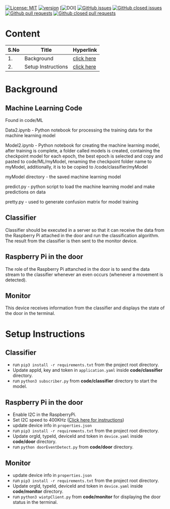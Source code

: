[![License: MIT](https://img.shields.io/badge/License-MIT-yellow.svg)](https://opensource.org/licenses/MIT)
[![version](https://img.shields.io/badge/version-3.0-blue)](https://github.com/sak007/IOT-HW4/releases/tag/v3.0)
[![DOI]()]
[![GitHub issues](https://img.shields.io/github/issues/sak007/IOT-HW4)](https://github.com/sak007/IOT-HW4/issues?q=is%3Aopen+is%3Aissue)
[![GitHub closed issues](https://img.shields.io/github/issues-closed/sak007/IOT-HW4)](https://github.com/sak007/IOT-HW4/issues?q=is%3Aissue+is%3Aclosed)
[![Github pull requests](https://img.shields.io/github/issues-pr/sak007/IOT-HW4)](https://github.com/sak007/IOT-HW4/pulls)
[![Github closed pull requests](https://img.shields.io/github/issues-pr-closed/sak007/IOT-HW4)](https://github.com/sak007/IOT-HW4/pulls?q=is%3Apr+is%3Aclosed)

# Content

| S.No | Title | Hyperlink |
|-|-|-|
|1.|Background|[click here](#background)|
|2.|Setup Instructions|[click here](#setup-instructions)|

# Background

## Machine Learning Code
Found in code/ML

Data2.ipynb - Python notebook for processing the training data for the machine learning model

Model2.ipynb - Python notebook for creating the machine learning model, after training is complete, a folder called models is created, containing the checkpoint model for each epoch, the best epoch is selected and copy and pasted to code/ML/myModel, renaming the checkpoint folder name to myModel, additionally, it is to be copied to /code/classifier/myModel

myModel directory - the saved machine learning model

predict.py - python script to load the machine learning model and make predictions on data

pretty.py - used to generate confusion matrix for model training

## Classifier

Classifier should be executed in a server so that it can receive the data from the Raspberry Pi attached in the door and run the classification algorithm. The result from the classifier is then sent to the monitor device.

## Raspberry Pi in the door

The role of the Raspberry Pi attanched in the door is to send the data stream to the classifier whenever an even occurs (whenever a movement is detected).

## Monitor

This device receives information from the classifier and displays the state of the door in the terminal.


# Setup Instructions

## Classifier
  - run ```pip3 install -r requirements.txt``` from the project root directory.
  - Update appId, key and token in ```application.yaml``` inside **code/classifier** directory.
  - run ```python3 subscriber.py``` from **code/classifier** directory to start the model.
  
## Raspberry Pi in the door
  - Enable I2C in the RaspberryPi.
  - Set I2C speed to 400KHz ([Click here for instructions](https://www.raspberrypi-spy.co.uk/2018/02/change-raspberry-pi-i2c-bus-speed/))
  - update device info in ```properties.json```
  - run ```pip3 install -r requirements.txt``` from the project root directory.
  - Update orgId, typeId, deviceId and token in ```device.yaml``` inside **code/door** directory.
  - run ```python doorEventDetect.py``` from **code/door** directory.

## Monitor
  - update device info in ```properties.json```
  - run ```pip3 install -r requirements.txt``` from the project root directory.
  - Update orgId, typeId, deviceId and token in ```device.yaml``` inside **code/monitor** directory.
  - run ```python3 wiotpClient.py``` from **code/monitor** for displaying the door status in the terminal.



